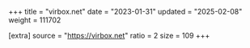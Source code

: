 +++
title = "virbox.net"
date = "2023-01-31"
updated = "2025-02-08"
weight = 111702

[extra]
source = "https://virbox.net"
ratio = 2
size = 109
+++
